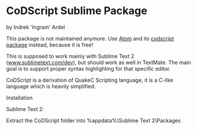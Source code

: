 # CoDScript Sublime Package
by Indrek 'Ingram' Ardel

This package is not maintained anymore. Use [Atom](https://atom.io/) and its [codscript package](https://atom.io/packages/language-codscript) instead, because it is free!

This is supposed to work mainly with Sublime Text 2 (www.sublimetext.com/dev), but should work as well in TextMate.
The main goal is to support proper syntax highlighting for that specific editor.

CoDScript is a derivation of QuakeC Scripting language, it is a C-like language which is heavily simplified.


Installation

Sublime Text 2:

Extract the CoDScript folder into
%appdata%\Sublime Text 2\Packages
